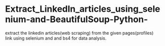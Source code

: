 # Extract_LinkedIn_articles_using_selenium-and-BeautifulSoup-Python-
extract the linkedin articles(web scraping) from the given pages(profiles) link using selenium and and bs4 for data analysis.
